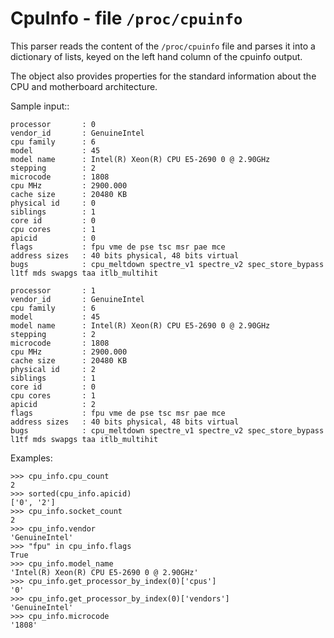 CpuInfo - file ``/proc/cpuinfo``
================================

This parser reads the content of the ``/proc/cpuinfo`` file and parses it
into a dictionary of lists, keyed on the left hand column of the cpuinfo
output.

The object also provides properties for the standard information about the
CPU and motherboard architecture.

Sample input::

    processor       : 0
    vendor_id       : GenuineIntel
    cpu family      : 6
    model           : 45
    model name      : Intel(R) Xeon(R) CPU E5-2690 0 @ 2.90GHz
    stepping        : 2
    microcode       : 1808
    cpu MHz         : 2900.000
    cache size      : 20480 KB
    physical id     : 0
    siblings        : 1
    core id         : 0
    cpu cores       : 1
    apicid          : 0
    flags           : fpu vme de pse tsc msr pae mce
    address sizes   : 40 bits physical, 48 bits virtual
    bugs            : cpu_meltdown spectre_v1 spectre_v2 spec_store_bypass l1tf mds swapgs taa itlb_multihit

    processor       : 1
    vendor_id       : GenuineIntel
    cpu family      : 6
    model           : 45
    model name      : Intel(R) Xeon(R) CPU E5-2690 0 @ 2.90GHz
    stepping        : 2
    microcode       : 1808
    cpu MHz         : 2900.000
    cache size      : 20480 KB
    physical id     : 2
    siblings        : 1
    core id         : 0
    cpu cores       : 1
    apicid          : 2
    flags           : fpu vme de pse tsc msr pae mce
    address sizes   : 40 bits physical, 48 bits virtual
    bugs            : cpu_meltdown spectre_v1 spectre_v2 spec_store_bypass l1tf mds swapgs taa itlb_multihit

Examples:

    >>> cpu_info.cpu_count
    2
    >>> sorted(cpu_info.apicid)
    ['0', '2']
    >>> cpu_info.socket_count
    2
    >>> cpu_info.vendor
    'GenuineIntel'
    >>> "fpu" in cpu_info.flags
    True
    >>> cpu_info.model_name
    'Intel(R) Xeon(R) CPU E5-2690 0 @ 2.90GHz'
    >>> cpu_info.get_processor_by_index(0)['cpus']
    '0'
    >>> cpu_info.get_processor_by_index(0)['vendors']
    'GenuineIntel'
    >>> cpu_info.microcode
    '1808'
